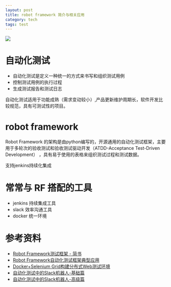 ```yaml
---
layout: post
title: robot framework 简介与相关应用
category: tech
tags: test
---
```


![](https://cdn.kelu.org/blog/tags/test.jpg)

# 自动化测试

* 自动化测试是定义一种统一的方式来书写和组织测试用例 
* 控制测试用例的执行过程
* 生成测试报告和测试日志

自动化测试适用于功能成熟（需求变动较小）,产品更新维护周期长，软件开发比较规范，具有可测试性的项目。

# robot framework

Robot Framework 的架构是由python编写的，开源通用的自动化测试框架，主要用于多轮次的验收测试和验收测试驱动开发（ATDD-Acceptance Test-Driven Development） ，具有易于使用的表格来组织测试过程和测试数据。

支持jenkins持续化集成

# 常常与 RF 搭配的工具

* jenkins 持续集成工具
* slack 效率沟通工具
* docker 统一环境

# 参考资料

* [Robot Framework测试框架 - 简书](http://www.jianshu.com/c/cc513a8149fc)
* [Robot Framework自动化测试框架典型应用](https://segmentfault.com/a/1190000007063218)
* [Docker+Selenium Grid构建分布式Web测试环境](http://www.jianshu.com/p/52e711918d0c)
* [自动化测试中的Slack机器人-基础篇](http://www.jianshu.com/p/0bc6f4f9bcb1)
* [自动化测试中的Slack机器人-高级篇](http://www.jianshu.com/p/4ca3d21256a0)
